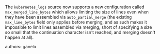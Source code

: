 The `kubernetes_logs` source now supports a new configuration called `max_merged_line_bytes` which allows limiting the size
of lines even when they have been assembled via `auto_partial_merge` (the existing `max_line_bytes` field only applies
before merging, and as such makes it impossible to limit lines assembled via merging, short of specifying a size so small
that the continuation character isn't reached, and merging doesn't happen at all).

authors: ganelo

